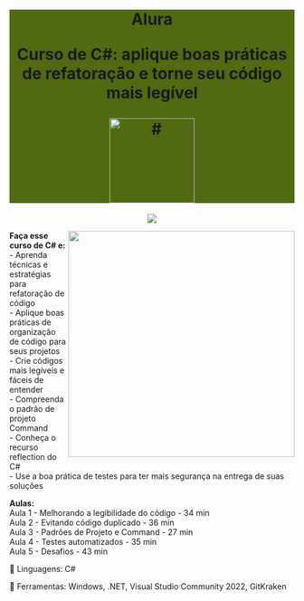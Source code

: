 <h1 align="center" style="background-color:#4f6a11"> 
<p>Alura</p>
<p>Curso de
C#: aplique boas práticas de refatoração e torne seu código mais legível
</p>
<a href="https://cursos.alura.com.br/course/csharp-boas-praticas-refatoracao-codigo-legivel">
<img src="https://www.alura.com.br/assets/api/cursos/csharp-boas-praticas-refatoracao-codigo-legivel.svg" 
alt="#" width="150" height="150">
</a> 
</h1>
<p align="center">
<img loading="lazy" src="http://img.shields.io/static/v1?label=STATUS&message=EM%20DESENVOLVIMENTO&color=GREEN&style=for-the-badge"/>
</p>
<img src="https://raw.githubusercontent.com/MicaelliMedeiros/micaellimedeiros/master/image/computer-illustration.png" min-width="400px" max-width="400px" width="400px" align="right">
<p align="left"> 
  <strong>Faça esse curso de C# e:</strong></br>
- Aprenda técnicas e estratégias para refatoração de código</br>
- Aplique boas práticas de organização de código para seus projetos</br>
- Crie códigos mais legíveis e fáceis de entender</br>
- Compreenda o padrão de projeto Command</br>
- Conheça o recurso reflection do C#</br>
- Use a boa prática de testes para ter mais segurança na entrega de suas soluções</br>
</p>
<p align="left">
  <strong>Aulas:</strong></br> 
Aula 1 - Melhorando a legibilidade do código - 34 min</br> 
Aula 2 - Evitando código duplicado - 36 min</br> 
Aula 3 - Padrões de Projeto e Command - 27 min</br> 
Aula 4 - Testes automatizados - 35 min</br> 
Aula 5 - Desafios - 43 min</br> 
</p>
<p align="left">
  🐙 Linguagens: C#
</p>
<p align="left">
  💼 Ferramentas: Windows, .NET, Visual Studio Community 2022, GitKraken
</p>